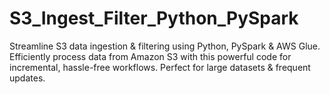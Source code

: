 # S3_Ingest_Filter_Python_PySpark
Streamline S3 data ingestion &amp; filtering using Python, PySpark &amp; AWS Glue. Efficiently process data from Amazon S3 with this powerful code for incremental, hassle-free workflows. Perfect for large datasets &amp; frequent updates.
